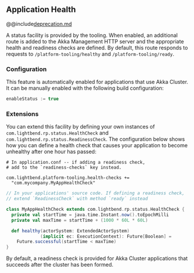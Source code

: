 ## Application Health

@@include[deprecation.md](deprecation.md)

A status facility is provided by the tooling. When enabled, an additional route is added to the Akka Management HTTP
server and the appropriate health and readiness checks are defined. By default, this route responds to
requests to `/platform-tooling/healthy` and `/platform-tooling/ready`.

### Configuration

This feature is automatically enabled for applications that use Akka Cluster. It can be manually enabled with the following build configuration:

```sbt
enableStatus := true
```

### Extensions

You can extend this facility by defining your own instances of `com.lightbend.rp.status.HealthCheck` and `com.lightbend.rp.status.ReadinessCheck`.
The configuration below shows how you can define a health check that causes your application to become unhealthy after one hour has passed:

```hocon
# In application.conf -- if adding a readiness check,
# add to the `readiness-checks` key instead.

com.lightbend.platform-tooling.health-checks +=
  "com.mycompany.MyAppHealthCheck"
```

```scala
// In your applications' source code. If defining a readiness check,
// extend `ReadinessCheck` with method `ready` instead

class MyAppHealthCheck extends com.lightbend.rp.status.HealthCheck {
  private val startTime = java.time.Instant.now().toEpochMilli
  private val maxTime = startTime + (1000 * 60L * 60L)

  def healthy(actorSystem: ExtendedActorSystem)
             (implicit ec: ExecutionContext): Future[Boolean] =
    Future.successful(startTime < maxTime)
}
```

By default, a readiness check is provided for Akka Cluster applications that succeeds after the cluster has been formed.
